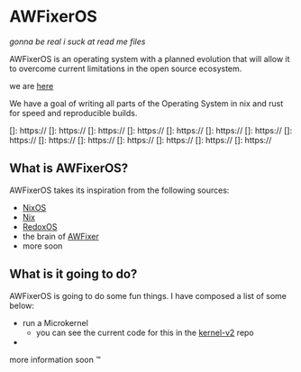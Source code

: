 # AWFixerOS

*gonna be real i suck at read me files*

AWFixerOS is an operating system with a planned evolution that will allow it to overcome current limitations in the open source ecosystem.

we are [here](https://inv.wtf/deadinside)

We have a goal of writing all parts of the Operating System in nix and rust for speed and reproducible builds. 

[RedoxOS]: https://www.redox-os.org/
[Discord]: https://discord.gg/ajsbasement
[AWFixer]: https://theautist.me
[AWFixer and Friends]: https://awfixer.com
[NixOS]: https://nixos.org
[Nix]: https://nix.dev
[kernel-v2]: https://github.com/awfixer-os/kernel-v2
[]: https://
[]: https://
[]: https://
[]: https://
[]: https://
[]: https://
[]: https://
[]: https://
[]: https://
[]: https://
[]: https://
[]: https://
[]: https://
[]: https://

## What is AWFixerOS?

AWFixerOS takes its inspiration from the following sources:
- [NixOS]
- [Nix]
- [RedoxOS]
- the brain of [AWFixer]
- more soon

## What is it going to do?

AWFixerOS is going to do some fun things. I have composed a list of some below:

- run a Microkernel
  - you can see the current code for this in the [kernel-v2] repo
- 

more information soon :tm:
